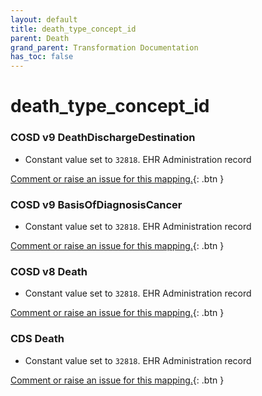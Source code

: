 ```yaml
---
layout: default
title: death_type_concept_id
parent: Death
grand_parent: Transformation Documentation
has_toc: false
---
```

# death_type_concept_id
### COSD v9 DeathDischargeDestination
* Constant value set to `32818`. EHR Administration record

[Comment or raise an issue for this mapping.](https://github.com/answerdigital/oxford-omop-data-mapper/issues/new?title=OMOP%20Death%20table%20death_type_concept_id%20field%20COSD%20v9%20DeathDischargeDestination%20mapping){: .btn }
### COSD v9 BasisOfDiagnosisCancer
* Constant value set to `32818`. EHR Administration record

[Comment or raise an issue for this mapping.](https://github.com/answerdigital/oxford-omop-data-mapper/issues/new?title=OMOP%20Death%20table%20death_type_concept_id%20field%20COSD%20v9%20BasisOfDiagnosisCancer%20mapping){: .btn }
### COSD v8 Death
* Constant value set to `32818`. EHR Administration record

[Comment or raise an issue for this mapping.](https://github.com/answerdigital/oxford-omop-data-mapper/issues/new?title=OMOP%20Death%20table%20death_type_concept_id%20field%20COSD%20v8%20Death%20mapping){: .btn }
### CDS Death
* Constant value set to `32818`. EHR Administration record

[Comment or raise an issue for this mapping.](https://github.com/answerdigital/oxford-omop-data-mapper/issues/new?title=OMOP%20Death%20table%20death_type_concept_id%20field%20CDS%20Death%20mapping){: .btn }
